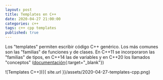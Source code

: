 ```yaml
---
layout: post
title: Templates en C++
date: 2020-04-27 21:00:00
categories: c++
tags: c++ cpp templates
published: true
---
```



Los "templates" permiten escribir código C++ genérico. Los más comunes son las "familias" de funciones y de clases. En C++11 se incorporaron las "familias" de tipos, en C++14 las de variables y en C++20 los llamados "conceptos" ([documentación](https://en.cppreference.com/w/cpp/language/constraints){:target="_blank"})

![Templates C++]({{ site.url }}/assets/2020-04-27-templates-cpp.png)
